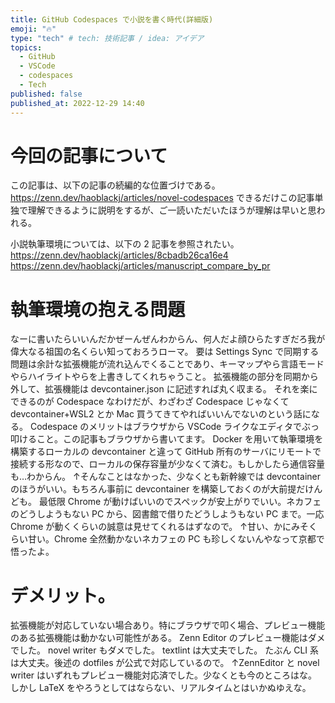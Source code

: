 ```yaml
---
title: GitHub Codespaces で小説を書く時代(詳細版)
emoji: "🔥"
type: "tech" # tech: 技術記事 / idea: アイデア
topics:
  - GitHub
  - VSCode
  - codespaces
  - Tech
published: false
published_at: 2022-12-29 14:40
---
```


# 今回の記事について
この記事は、以下の記事の続編的な位置づけである。
https://zenn.dev/haoblackj/articles/novel-codespaces
できるだけこの記事単独で理解できるように説明をするが、ご一読いただいたほうが理解は早いと思われる。

小説執筆環境については、以下の 2 記事を参照されたい。
https://zenn.dev/haoblackj/articles/8cbadb26ca16e4
https://zenn.dev/haoblackj/articles/manuscript_compare_by_pr

# 執筆環境の抱える問題
なーに書いたらいいんだかぜーんぜんわからん、何人だよ顔ひらたすぎだろ我が偉大なる祖国の名くらい知っておろうローマ。
要は Settings Sync で同期する問題は余計な拡張機能が流れ込んでくることであり、キーマップやら言語モードやらハイライトやらを上書きしてくれちゃうこと。
拡張機能の部分を同期から外して、拡張機能は devcontainer.json に記述すれば丸く収まる。
それを楽にできるのが Codespace なわけだが、わざわざ Codespace じゃなくて devcontainer+WSL2 とか Mac 買うてきてやればいいんでないのという話になる。
Codespace のメリットはブラウザから VSCode ライクなエディタでぶっ叩けること。この記事もブラウザから書いてます。
Docker を用いて執筆環境を構築するローカルの devcontainer と違って GitHub 所有のサーバにリモートで接続する形なので、ローカルの保存容量が少なくて済む。もしかしたら通信容量も…わからん。
↑そんなことはなかった、少なくとも新幹線では devcontainer のほうがいい。もちろん事前に devcontainer を構築しておくのが大前提だけんども。
最低限 Chrome が動けばいいのでスペックが安上がりでいい。ネカフェのどうしようもない PC から、図書館で借りたどうしようもない PC まで。一応 Chrome が動くくらいの誠意は見せてくれるはずなので。
↑甘い、かにみそくらい甘い。Chrome 全然動かないネカフェの PC も珍しくないんやなって京都で悟ったよ。

# デメリット。
拡張機能が対応していない場合あり。特にブラウザで叩く場合、プレビュー機能のある拡張機能は動かない可能性がある。
Zenn Editor のプレビュー機能はダメでした。
novel writer もダメでした。
textlint は大丈夫でした。
たぶん CLI 系は大丈夫。後述の dotfiles が公式で対応しているので。
↑ZennEditor と novel writer はいずれもプレビュー機能対応済でした。少なくとも今のところはな。しかし LaTeX をやろうとしてはならない、リアルタイムとはいかぬゆえな。